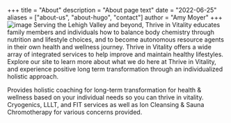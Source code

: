 +++
title = "About"
description = "About page text"
date = "2022-06-25"
aliases = ["about-us", "about-hugo", "contact"]
author = "Amy Moyer"
+++
![image](/img/uploads/logo.png) 
Serving the Lehigh Valley and beyond, Thrive in Vitality educates family members and individuals how to balance body chemistry through nutrition and lifestyle choices, and to become autonomous resource agents in their own health and wellness journey.  Thrive in Vitality offers a wide array of integrated services to help improve and maintain healthy lifestyles.  Explore our site to learn more about what we do here at Thrive in Vitality, and experience positive long term transformation through an individualized holistic approach.


Provides holistic coaching for long-term transformation for health & wellness based on your individual needs so you can thrive in vitality. Cryogenics, LLLT, and FIT services as well as Ion Cleansing & Sauna Chromotherapy for various concerns provided.


